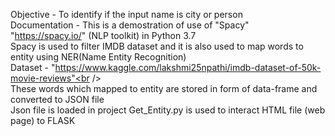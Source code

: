 Objective - To identify if the input name is city or person<br />
Documentation - This is a demostration of use of "Spacy" "https://spacy.io/" (NLP toolkit) in Python 3.7<br /> 
Spacy is used to filter IMDB dataset and it is also used to map words to entity using NER(Name Entity Recognition)<br />
Dataset - "https://www.kaggle.com/lakshmi25npathi/imdb-dataset-of-50k-movie-reviews"<br />       
These words which mapped to entity are stored in form of data-frame and converted to JSON file <br />
Json file is loaded in project Get_Entity.py is used to interact HTML file (web page) to FLASK <br />

